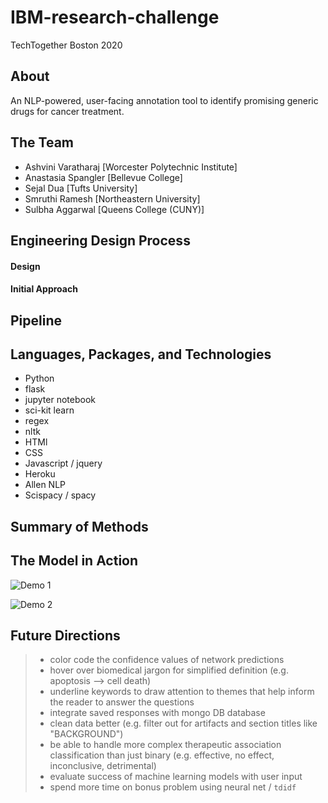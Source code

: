 # IBM-research-challenge
TechTogether Boston 2020

## About
An NLP-powered, user-facing annotation tool to identify promising generic drugs for cancer treatment. 

## The Team
* Ashvini Varatharaj [Worcester Polytechnic Institute]
* Anastasia Spangler [Bellevue College]
* Sejal Dua [Tufts University]
* Smruthi Ramesh [Northeastern University]
* Sulbha Aggarwal [Queens College (CUNY)]

## Engineering Design Process
#### Design

#### Initial Approach



## Pipeline


## Languages, Packages, and Technologies
* Python
* flask
* jupyter notebook
* sci-kit learn
* regex
* nltk
* HTMl
* CSS
* Javascript / jquery
* Heroku
* Allen NLP
* Scispacy / spacy

## Summary of Methods


## The Model in Action
![Demo 1](demos/working_demo1.gif)

![Demo 2](demos/working_demo2.gif)

## Future Directions
>* color code the confidence values of network predictions 
>* hover over biomedical jargon for simplified definition (e.g. apoptosis --> cell death)
>* underline keywords to draw attention to themes that help inform the reader to answer the questions
>* integrate saved responses with mongo DB database
>* clean data better (e.g. filter out for artifacts and section titles like "BACKGROUND")
>* be able to handle more complex therapeutic association classification than just binary (e.g. effective, no effect, inconclusive, detrimental)
>* evaluate success of machine learning models with user input
>* spend more time on bonus problem using neural net / `tdidf`

